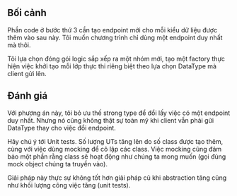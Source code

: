 ## Bối cảnh
Phần code ở bước thứ 3 cần tạo endpoint mới cho mỗi kiểu dữ liệu được thêm vào sau này. Tôi muốn chương trình chỉ dùng một endpoint duy nhất mà thôi.

Tôi lựa chọn đóng gói logic sắp xếp ra một nhóm mới, tạo một factory thực hiện việc khởi tạo mỗi lớp thực thi riêng biệt theo lựa chọn DataType mà client gửi lên.

## Đánh giá
Với phương án này, tôi bỏ ưu thế strong type để đổi lấy việc có một endpoint duy nhất. Nhưng nó cũng không thật sự toàn mỹ khi client vẫn phải gửi DataType thay cho việc đổi endpoint.

Hãy chú ý tới Unit tests. Số lượng UTs tăng lên do số class được tạo thêm, cùng với việc dùng mocking để cô lập các class. Việc mocking cũng đảm bảo một phần rằng class sẽ hoạt động như chúng ta mong muốn (gọi đúng mock object chúng ta truyền vào).

Giải pháp này thực sự không tốt hơn giải pháp cũ khi abstraction tăng cũng như khối lượng công việc tăng (unit tests).
